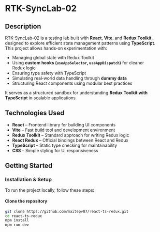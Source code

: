 # RTK-SyncLab-02  

## Description  
RTK-SyncLab-02 is a testing lab built with **React**, **Vite**, and **Redux Toolkit**, designed to explore efficient state management patterns using **TypeScript**. This project allows hands-on experimentation with:

- Managing global state with Redux Toolkit  
- Using **custom hooks (`useAppSelector`, `useAppDispatch`)** for cleaner Redux logic  
- Ensuring type safety with TypeScript  
- Simulating real-world data handling through **dummy data**  
- Structuring React components using modular best practices  

It serves as a structured sandbox for understanding **Redux Toolkit with TypeScript** in scalable applications.

## Technologies Used  
- **React** – Frontend library for building UI components  
- **Vite** – Fast build tool and development environment  
- **Redux Toolkit** – Standard approach for writing Redux logic  
- **React Redux** – Official bindings between React and Redux  
- **TypeScript** – Static type checking for maintainability  
- **CSS** – Simple styling for UI responsiveness  

## Getting Started  

### Installation & Setup  
To run the project locally, follow these steps:

#### Clone the repository  
```bash
git clone https://github.com/maitepv87/react-ts-redux.git
cd react-ts-redux
npm install
npm run dev

